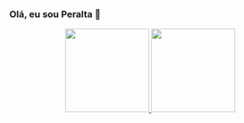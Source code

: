 ### Olá, eu sou Peralta 👋

<div align="center">
<a href="https://github.com/peraltaferreira">
<img height="150em" src="https://github-readme-stats.vercel.app/api?username=peraltaferreira&show_icons=true&theme=github_dark&include_all_commits=true&count_private=true"/>
  <img height="150em" src="https://github-readme-stats.vercel.app/api/top-langs/?username=peraltaferreira&layout=compact&langs_count=7&theme=github_dark"/>
</div>
